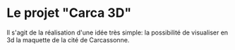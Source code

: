 # Le projet "Carca 3D"
Il s'agit de la réalisation d'une idée très simple: la possibilité 
de visualiser en 3d la maquette de la cité de Carcassonne.